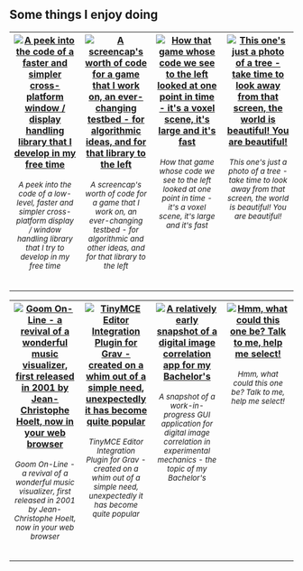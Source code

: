 ## Some things I enjoy doing

<table width="100%">
  <th width="25%" valign="top">
    <a href="https://github.com/newbthenewbd/newbthenewbd/assets/1766353/d68c8719-b3fc-4c75-8a37-ba411ece9693">
      <img src="https://github.com/newbthenewbd/newbthenewbd/assets/1766353/14b4011a-f8bf-47d8-b6c2-9fe76b022784" alt="A peek into the code of a faster and simpler cross-platform window / display handling library that I develop in my free time">
    </a>
    <sup><h6>A peek into the code of a low-level, faster and simpler cross-platform display / window handling library that I try to develop in my free time</h6></sup>
  </th>
  <th width="25%" valign="top">
    <a href="https://github.com/newbthenewbd/newbthenewbd/assets/1766353/a49f1a2d-4830-465b-af96-e0c152887121">
      <img src="https://github.com/newbthenewbd/newbthenewbd/assets/1766353/9fc69749-406e-4cc6-8e53-896e45324bd5" alt="A screencap's worth of code for a game that I work on, an ever-changing testbed - for algorithmic ideas, and for that library to the left">
    </a>
    <sup><h6>A screencap's worth of code for a game that I work on, an ever-changing testbed - for algorithmic and other ideas, and for that library to the left</h6></sup>
  </th>
  <th width="25%" valign="top">
    <a href="https://github.com/newbthenewbd/newbthenewbd/assets/1766353/0f20bdc7-cced-408f-8821-fbe6349e716e">
      <img src="https://github.com/newbthenewbd/newbthenewbd/assets/1766353/e515394e-a042-4d90-a849-cd76099ea23d" alt="How that game whose code we see to the left looked at one point in time - it's a voxel scene, it's large and it's fast">
    </a>
    <sup><h6>How that game whose code we see to the left looked at one point in time - it's a voxel scene, it's large and it's fast</h6></sup>
  </th>
  <th width="25%" valign="top">
    <a href="https://github.com/newbthenewbd/newbthenewbd/assets/1766353/0a55c7f2-e4ce-4d85-bde2-f994688ca102">
      <img src="https://github.com/newbthenewbd/newbthenewbd/assets/1766353/3d548b97-cae4-4b44-a74b-fb6e0db81f9e" srcd="https://github.com/newbthenewbd/newbthenewbd/assets/1766353/d7e584fa-d732-4e39-9536-ee61093e1fca" alt="This one's just a photo of a tree - take time to look away from that screen, the world is beautiful! You are beautiful!">
    </a>
    <sup><h6>This one's just a photo of a tree - take time to look away from that screen, the world is beautiful! You are beautiful!</h6></sup>
  </th>
</table>

<table padding="0" width="100%">
  <th width="25%" valign="top">
    <a href="https://github.com/goom-online/goom-online.github.io">
      <img src="https://github.com/newbthenewbd/newbthenewbd/assets/1766353/32f1404b-da50-4aa8-b59d-91d3ab26adf3" alt="Goom On-Line - a revival of a wonderful music visualizer, first released in 2001 by Jean-Christophe Hoelt, now in your web browser">
    </a>
    <sup><h6>Goom On-Line - a revival of a wonderful music visualizer, first released in 2001 by Jean-Christophe Hoelt, now in your web browser</h6></sup>
  </th>
  <th width="25%" valign="top">
    <a href="https://github.com/newbthenewbd/grav-plugin-tinymce-editor">
      <img src="https://github.com/newbthenewbd/newbthenewbd/assets/1766353/fd0b1d77-43dc-4fa5-a4f9-d84d45f88c6b" alt="TinyMCE Editor Integration Plugin for Grav - created on a whim out of a simple need, unexpectedly it has become quite popular">
    </a>
    <sup><h6>TinyMCE Editor Integration Plugin for Grav - created on a whim out of a simple need, unexpectedly it has become quite popular</h6></sup>
  </th>
  <th width="25%" valign="top">
    <a href="https://github.com/newbthenewbd/newbthenewbd/assets/1766353/8388c31d-2f9f-43c4-99a8-b09324baf581">
      <img src="https://github.com/newbthenewbd/newbthenewbd/assets/1766353/8388c31d-2f9f-43c4-99a8-b09324baf581" alt="A relatively early snapshot of a digital image correlation app for my Bachelor's">
    </a>
    <sup><h6>A snapshot of a work-in-progress GUI application for digital image correlation in experimental mechanics - the topic of my Bachelor's</h6></sup>
  </th>
  <th width="25%" valign="top">
    <a href="mailto:czbd@o2.pl">
      <img srcd="https://github.com/newbthenewbd/newbthenewbd/assets/1766353/8c4a35be-a15c-4067-a026-0f373456366a" src="https://github.com/newbthenewbd/newbthenewbd/assets/1766353/801bf1e3-21b2-4952-a979-b1198b73e8c1" alt="Hmm, what could this one be? Talk to me, help me select!">
    </a>
    <sup><h6>Hmm, what could this one be? Talk to me, help me select!</h6></sup>
  </th>
</table>
